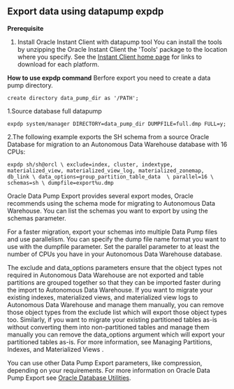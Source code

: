 ## Export data using datapump expdp

**Prerequisite**
1. Install Oracle Instant Client with datapump tool
You can install the tools by unzipping the Oracle Instant Client the 'Tools' package to the location where you specify. See the [Instant Client home page](https://www.oracle.com/technetwork/database/database-technologies/instant-client/overview/index.html) for links to download for each platform.

**How to use expdp command**
Berfore export you need to create a data pump directory.

`create directory data_pump_dir as '/PATH';`

1.Source database full datapump

``expdp system/manager DIRECTORY=data_pump_dir DUMPFILE=full.dmp FULL=y;``

2.The following example exports the SH schema from a source Oracle Database for migration to an Autonomous Data Warehouse database with 16 CPUs:

`expdp sh/sh@orcl \
exclude=index, cluster, indextype, materialized_view, materialized_view_log, materialized_zonemap, db_link \
data_options=group_partition_table_data  \
parallel=16 \
schemas=sh \
dumpfile=export%u.dmp`

Oracle Data Pump Export provides several export modes, Oracle recommends using the schema mode for migrating to Autonomous Data Warehouse. You can list the schemas you want to export by using the schemas parameter.

For a faster migration, export your schemas into multiple Data Pump files and use parallelism. You can specify the dump file name format you want to use with the dumpfile parameter. Set the parallel parameter to at least the number of CPUs you have in your Autonomous Data Warehouse database.

The exclude and data_options parameters ensure that the object types not required in Autonomous Data Warehouse are not exported and table partitions are grouped together so that they can be imported faster during the import to Autonomous Data Warehouse. If you want to migrate your existing indexes, materialized views, and materialized view logs to Autonomous Data Warehouse and manage them manually, you can remove those object types from the exclude list which will export those object types too. Similarly, if you want to migrate your existing partitioned tables as-is without converting them into non-partitioned tables and manage them manually you can remove the data_options argument which will export your partitioned tables as-is. For more information, see Managing Partitions, Indexes, and Materialized Views .

You can use other Data Pump Export parameters, like compression, depending on your requirements. For more information on Oracle Data Pump Export see [Oracle Database Utilities](https://docs.oracle.com/en/database/oracle/oracle-database/18/sutil/oracle-data-pump-export-utility.html#GUID-5F7380CE-A619-4042-8D13-1F7DDE429991).
